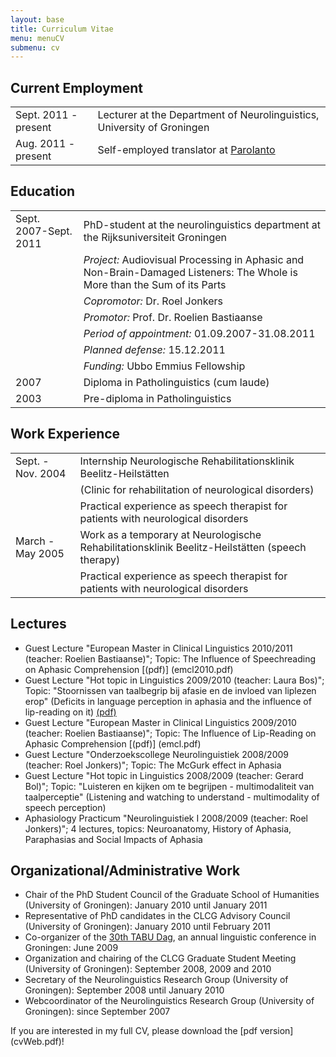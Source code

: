 ```yaml
---
layout: base
title: Curriculum Vitae
menu: menuCV
submenu: cv
---
```



Current Employment
------------------

<table><tbody>
<tr>
<td style='text-align: left;'>Sept. 2011 - present</td>
<td style='text-align: left;'>Lecturer at the Department of Neurolinguistics, University of Groningen</td></tr>  
<tr> <td style='text-align: left;'>Aug. 2011 - present</td><td>Self-employed translator at <a href='http://parolanto.nl'>Parolanto</a></td></tr>



</tbody></table>



Education
----------

<table><tbody>
<tr>
<td style='text-align: left;'>Sept. 2007-Sept. 2011</td>
<td style='text-align: left;'>PhD-student at the neurolinguistics department at the Rijksuniversiteit Groningen</td></tr>
<tr> <td></td><td><i>Project:</i> Audiovisual Processing in Aphasic and
Non-Brain-Damaged Listeners: The Whole is More than the Sum of its Parts</td></tr>
<tr> <td></td><td><i>Copromotor:</i> Dr. Roel Jonkers</td></tr>
<tr> <td></td><td><i>Promotor:</i> Prof. Dr. Roelien Bastiaanse</td></tr>
<tr> <td></td><td><i>Period of appointment:</i> 01.09.2007-31.08.2011</td></tr>
<tr> <td></td><td><i>Planned defense:</i> 15.12.2011</td></tr>
<tr> <td></td><td><i>Funding:</i> Ubbo Emmius Fellowship</td> 
</tr>

<tr>
<td style='text-align: left;'>2007</td>
<td style='text-align: left;'>Diploma in Patholinguistics (cum laude)</td>
</tr>
<tr><td style='text-align: left;'>2003</td>
<td style='text-align: left;'>Pre-diploma in Patholinguistics</td>
</tr>
</tbody></table>




Work Experience
-----------------


<table><tbody>
<tr>
<td style='text-align: left;'>Sept. - Nov. 2004</td>
<td style='text-align: left;'>Internship Neurologische Rehabilitationsklinik Beelitz-Heilst&auml;tten</td></tr>  
<tr> <td></td><td>(Clinic for rehabilitation of neurological disorders)</td></tr>
<tr> <td></td><td>Practical experience as speech therapist for patients with neurological disorders</td></tr>

<tr>
<td style='text-align: left;'>March - May 2005</td>
<td style='text-align: left;'>Work as a temporary at Neurologische Rehabilitationsklinik Beelitz-Heilst&auml;tten (speech therapy)
</td></tr>
<tr> <td></td><td>Practical experience as speech therapist for patients with neurological disorders</td></tr>

</tbody></table>

	



Lectures
---------

- Guest Lecture "European Master in Clinical Linguistics 2010/2011 (teacher: Roelien Bastiaanse)"; Topic: The Influence of Speechreading on Aphasic Comprehension [(pdf)] (emcl2010.pdf)
- Guest Lecture "Hot topic in Linguistics 2009/2010 (teacher: Laura Bos)"; Topic: "Stoornissen van taalbegrip bij afasie en de invloed van liplezen erop" (Deficits in language perception in aphasia and the influence of lip-reading on it) [(pdf)](ht2010.pdf)
- Guest Lecture "European Master in Clinical Linguistics 2009/2010 (teacher: Roelien Bastiaanse)"; Topic: The Influence of Lip-Reading on Aphasic Comprehension [(pdf)] (emcl.pdf)
- Guest Lecture "Onderzoekscollege Neurolinguistiek 2008/2009 (teacher: Roel Jonkers)"; Topic: The McGurk effect in Aphasia
- Guest Lecture "Hot topic in Linguistics 2008/2009 (teacher: Gerard Bol)"; Topic: "Luisteren en kijken om te begrijpen - multimodaliteit van taalperceptie" (Listening and watching to understand - multimodality of speech perception)
- Aphasiology Practicum "Neurolinguistiek I 2008/2009 (teacher: Roel Jonkers)"; 4 lectures, topics: Neuroanatomy, History of Aphasia, Paraphasias and Social Impacts of Aphasia


Organizational/Administrative Work
---------------------------------

- Chair of the PhD Student Council of the Graduate School of Humanities (University of Groningen): January 2010 until January 2011
- Representative of PhD candidates in the CLCG Advisory Council (University of Groningen): January 2010 until February 2011
- Co-organizer of the [30th TABU Dag](http://www.let.rug.nl/tabudag/archive/2009/index.php), an annual linguistic conference in Groningen: June 2009
- Organization and chairing of the CLCG Graduate Student Meeting (University of Groningen): September 2008, 2009 and 2010
- Secretary of the Neurolinguistics Research Group (University of Groningen): September 2008 until January 2010
- Webcoordinator of the Neurolinguistics Research Group (University of Groningen): since September 2007  
  



If you are interested in my full CV, please download the [pdf version] (cvWeb.pdf)!
